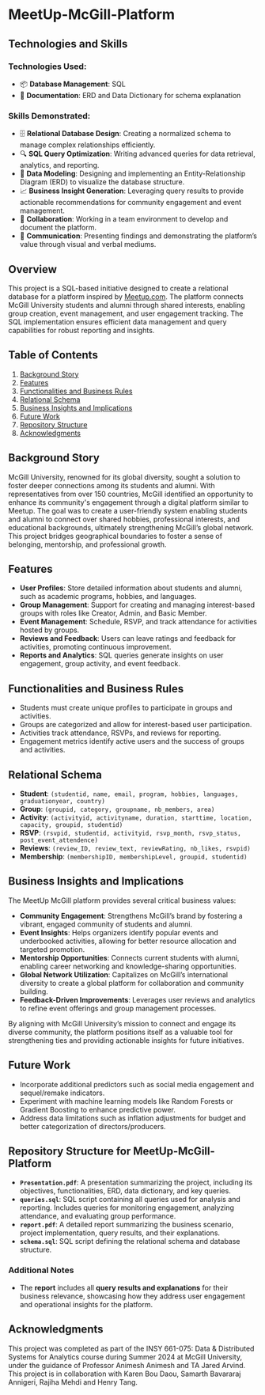 # MeetUp-McGill-Platform

## Technologies and Skills
### Technologies Used:
- 📦 **Database Management**: SQL
- 📝 **Documentation**: ERD and Data Dictionary for schema explanation

### Skills Demonstrated:
- 🗄️ **Relational Database Design**: Creating a normalized schema to manage complex relationships efficiently.
- 🔍 **SQL Query Optimization**: Writing advanced queries for data retrieval, analytics, and reporting.
- 🧩 **Data Modeling**: Designing and implementing an Entity-Relationship Diagram (ERD) to visualize the database structure.
- 📈 **Business Insight Generation**: Leveraging query results to provide actionable recommendations for community engagement and event management.
- 🤝 **Collaboration**: Working in a team environment to develop and document the platform.
- 🎤 **Communication**: Presenting findings and demonstrating the platform’s value through visual and verbal mediums.


## Overview

This project is a SQL-based initiative designed to create a relational database for a platform inspired by [Meetup.com](https://www.meetup.com/). The platform connects McGill University students and alumni through shared interests, enabling group creation, event management, and user engagement tracking. The SQL implementation ensures efficient data management and query capabilities for robust reporting and insights.

## Table of Contents

1. [Background Story](#background-story)  
2. [Features](#features)  
3. [Functionalities and Business Rules](#functionalities-and-business-rules)  
4. [Relational Schema](#relational-schema)  
5. [Business Insights and Implications](#business-insights-and-implications)  
6. [Future Work](#future-work)  
7. [Repository Structure](#repository-structure-for-meetup-mcgill-platform)  
8. [Acknowledgments](#acknowledgments)  


## Background Story

McGill University, renowned for its global diversity, sought a solution to foster deeper connections among its students and alumni. With representatives from over 150 countries, McGill identified an opportunity to enhance its community's engagement through a digital platform similar to Meetup. The goal was to create a user-friendly system enabling students and alumni to connect over shared hobbies, professional interests, and educational backgrounds, ultimately strengthening McGill’s global network. This project bridges geographical boundaries to foster a sense of belonging, mentorship, and professional growth.

## Features

- **User Profiles**: Store detailed information about students and alumni, such as academic programs, hobbies, and languages.
- **Group Management**: Support for creating and managing interest-based groups with roles like Creator, Admin, and Basic Member.
- **Event Management**: Schedule, RSVP, and track attendance for activities hosted by groups.
- **Reviews and Feedback**: Users can leave ratings and feedback for activities, promoting continuous improvement.
- **Reports and Analytics**: SQL queries generate insights on user engagement, group activity, and event feedback.

## Functionalities and Business Rules

- Students must create unique profiles to participate in groups and activities.
- Groups are categorized and allow for interest-based user participation.
- Activities track attendance, RSVPs, and reviews for reporting.
- Engagement metrics identify active users and the success of groups and activities.

## Relational Schema

- **Student**: `(studentid, name, email, program, hobbies, languages, graduationyear, country)`
- **Group**: `(groupid, category, groupname, nb_members, area)`
- **Activity**: `(activityid, activityname, duration, starttime, location, capacity, groupid, studentid)`
- **RSVP**: `(rsvpid, studentid, activityid, rsvp_month, rsvp_status, post_event_attendence)`
- **Reviews**: `(review_ID, review_text, reviewRating, nb_likes, rsvpid)`
- **Membership**: `(membershipID, membershipLevel, groupid, studentid)`

## Business Insights and Implications

The MeetUp McGill platform provides several critical business values:

- **Community Engagement**: Strengthens McGill’s brand by fostering a vibrant, engaged community of students and alumni.
- **Event Insights**: Helps organizers identify popular events and underbooked activities, allowing for better resource allocation and targeted promotion.
- **Mentorship Opportunities**: Connects current students with alumni, enabling career networking and knowledge-sharing opportunities.
- **Global Network Utilization**: Capitalizes on McGill’s international diversity to create a global platform for collaboration and community building.
- **Feedback-Driven Improvements**: Leverages user reviews and analytics to refine event offerings and group management processes.

By aligning with McGill University’s mission to connect and engage its diverse community, the platform positions itself as a valuable tool for strengthening ties and providing actionable insights for future initiatives.

## Future Work

- Incorporate additional predictors such as social media engagement and sequel/remake indicators.
- Experiment with machine learning models like Random Forests or Gradient Boosting to enhance predictive power.
- Address data limitations such as inflation adjustments for budget and better categorization of directors/producers.

## Repository Structure for MeetUp-McGill-Platform

- **`Presentation.pdf`**: A presentation summarizing the project, including its objectives, functionalities, ERD, data dictionary, and key queries.
- **`queries.sql`**: SQL script containing all queries used for analysis and reporting. Includes queries for monitoring engagement, analyzing attendance, and evaluating group performance.
- **`report.pdf`**: A detailed report summarizing the business scenario, project implementation, query results, and their explanations.
- **`schema.sql`**: SQL script defining the relational schema and database structure.

### Additional Notes
- The **report** includes all **query results and explanations** for their business relevance, showcasing how they address user engagement and operational insights for the platform.


## Acknowledgments

This project was completed as part of the INSY 661-075: Data & Distributed Systems for Analytics course during Summer 2024 at McGill University, under the guidance of Professor Animesh Animesh and TA Jared Arvind. This project is in collaboration with Karen Bou Daou, Samarth Bavararaj Annigeri, Rajiha Mehdi and Henry Tang.
